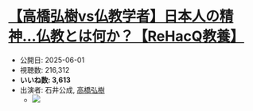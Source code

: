 # [【高橋弘樹vs仏教学者】日本人の精神…仏教とは何か？【ReHacQ教養】](https://www.youtube.com/watch?v=AV7O3iuDSCc)
-   公開日: 2025-06-01
-   視聴数: 216,312
-   **いいね数: 3,613**
-   出演者: 石井公成, [高橋弘樹](/rehacq_fan/people/高橋弘樹 "wikilink")
    - [![](https://img.youtube.com/vi/AV7O3iuDSCc/hqdefault.jpg)](https://www.youtube.com/watch?v=AV7O3iuDSCc)
